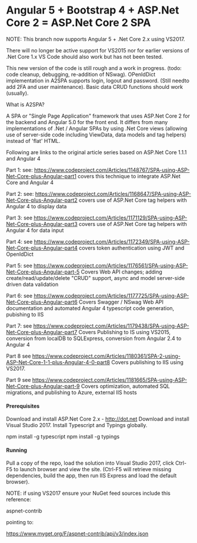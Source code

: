 # Angular 5 + Bootstrap 4 + ASP.Net Core 2 = ASP.Net Core 2 SPA

NOTE: This branch now supports Angular 5 + .Net Core 2.x using VS2017. 

There will no longer be active support for VS2015 nor for earlier versions of .Net Core 1.x
VS Code should also work but has not been tested.

This new version of the code is still rough and a work in progress. (todo: code cleanup, debugging, re-addition of NSwag).
OPenIdDict implementation in A2SPA supports login, logout and password. (Still needto add 2FA and user maintenance).
Basic data CRUD functions should work (usually).

What is A2SPA?

A SPA or "Single Page Application" framework that uses ASP.Net Core 2 for the backend and Angular 5.0 for the front end.
It differs from many implementations of .Net / Angular SPAs by using .Net Core views (allowing use of server-side code including ViewData, data models and tag helpers) instead of 'flat' HTML.

Following are links to the original article series based on ASP.Net Core 1.1.1 and Angular 4 

Part 1: see: https://www.codeproject.com/Articles/1148767/SPA-using-ASP-Net-Core-plus-Angular-part1
covers this technique to integrate ASP.Net Core and Angular 4

Part 2: see: https://www.codeproject.com/Articles/1168647/SPA-using-ASP-Net-Core-plus-Angular-part2
covers use of ASP.Net Core tag helpers with Angular 4 to display data

Part 3: see https://www.codeproject.com/Articles/1171129/SPA-using-ASP-Net-Core-plus-Angular-part3
covers use of ASP.Net Core tag helpers with Angular 4 for data input

Part 4: see https://www.codeproject.com/Articles/1172349/SPA-using-ASP-Net-Core-plus-Angular-part4
covers token authentication using JWT and OpenIdDict 

Part 5: see https://www.codeproject.com/Articles/1176561/SPA-using-ASP-Net-Core-plus-Angular-part-5
Covers Web API changes; adding create/read/update/delete "CRUD" support, async and model server-side driven data validation

Part 6: see https://www.codeproject.com/Articles/1177725/SPA-using-ASP-Net-Core-plus-Angular-part6
Covers Swagger / NSwag Web API documentation and automated Angular 4 typescript code generation, pubishing to IIS

Part 7: see https://www.codeproject.com/Articles/1179438/SPA-using-ASP-Net-Core-plus-Angular-part7
Covers Publishing to IS using VS2015, conversion from localDB to SQLExpress, conversion from Angular 2.4 to Angular 4

Part 8  see https://www.codeproject.com/Articles/1180361/SPA-2-using-ASP-Net-Core-1-1-plus-Angular-4-0-part8
Covers publishing to IIS using VS2017.

Part 9 see https://www.codeproject.com/Articles/1181665/SPA-using-ASP-Net-Core-plus-Angular-part-9
Covers optimization, automated SQL migrations, and publishing to Azure, external IIS hosts

#### Prerequisites

Download and install ASP.Net Core 2.x - http://dot.net 
Download and install Visual Studio 2017.
Install Typescript and Typings globally.

npm install -g typescript
npm install -g typings 

#### Running

Pull a copy of the repo, load the solution into Visual Studio 2017, click Ctrl-F5 to launch browser and view the site.
(Ctrl-F5 will retrieve missing dependencies, build the app, then run IIS Express and load the default browser).

NOTE: if using VS2017 ensure your NuGet feed sources include this reference:

aspnet-contrib

pointing to:

https://www.myget.org/F/aspnet-contrib/api/v3/index.json
